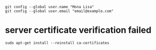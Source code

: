 ```
git config --global user.name "Mona Lisa"
git config --global user.email "email@example.com"
```


# server certificate verification failed
```
sudo apt-get install --reinstall ca-certificates
```
